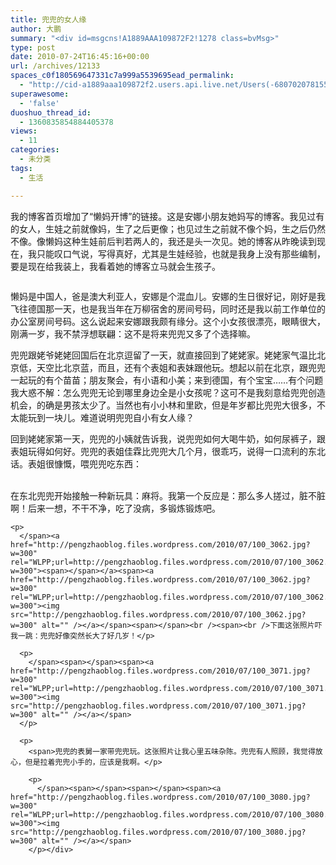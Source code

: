 ```yaml
---
title: 兜兜的女人缘
author: 大鹏
summary: "<div id=msgcns!A1889AAA109872F2!1278 class=bvMsg>"
type: post
date: 2010-07-24T16:45:16+00:00
url: /archives/12133
spaces_c0f180569647331c7a999a5539695ead_permalink:
  - "http://cid-a1889aaa109872f2.users.api.live.net/Users(-6807020781556960526)/Blogs('A1889AAA109872F2!102')/Entries('A1889AAA109872F2!1278')?authkey=7T08dKQfQ0s%24"
superawesome:
  - 'false'
duoshuo_thread_id:
  - 1360835854884405378
views:
  - 11
categories:
  - 未分类
tags:
  - 生活

---
```

<div id="msgcns!A1889AAA109872F2!1278" class="bvMsg">
  <span>我的博客首页增加了“懒妈开博”的链接。这是安娜小朋友她妈写的博客。我见过有的女人，生娃之前就像妈，生了之后更像；也见过生之前就不像个妈，生之后仍然不像。像懒妈这种生娃前后判若两人的，我还是头一次见。她的博客从昨晚读到现在，我只能叹口气说，写得真好，尤其是生娃经验，也就是我身上没有那些编制，要是现在给我装上，我看着她的博客立马就会生孩子。</p> 
  
  <p>
    <span><a href="http://pengzhaoblog.files.wordpress.com/2010/07/180.jpeg?w=180" rel="WLPP;url=http://pengzhaoblog.files.wordpress.com/2010/07/180.jpeg?w=180"><img src="http://pengzhaoblog.files.wordpress.com/2010/07/180.jpeg?w=180" alt="" /></a></span>
  </p>
  
  <p>
    懒妈是中国人，爸是澳大利亚人，安娜是个混血儿。安娜的生日很好记，刚好是我飞往德国那一天，也是我当年在万柳宿舍的房间号码，同时还是我以前工作单位的办公室房间号码。这么说起来安娜跟我颇有缘分。这个小女孩很漂亮，眼睛很大，刚满一岁，我不禁浮想联翩：这不是将来兜兜又多了个选择嘛。
  </p>
  
  <p>
    兜兜跟姥爷姥姥回国后在北京逗留了一天，就直接回到了姥姥家。姥姥家气温比北京低，天空比北京蓝，而且，还有个表姐和表妹跟他玩。想起以前在北京，跟兜兜一起玩的有个苗苗；朋友聚会，有小语和小美；来到德国，有个宝宝……有个问题我大惑不解：怎么兜兜无论到哪里身边全是小女孩呢？这可不是我刻意给兜兜创造机会，的确是男孩太少了。当然也有小小林和里欧，但是年岁都比兜兜大很多，不太能玩到一块儿。难道说明兜兜自小有女人缘？
  </p>
  
  <p>
    回到姥姥家第一天，兜兜的小姨就告诉我，说兜兜如何大喝牛奶，如何尿裤子，跟表姐玩得如何好。兜兜的表姐佳霖比兜兜大几个月，很乖巧，说得一口流利的东北话。表姐很慷慨，喂兜兜吃东西：
  </p>
  
  <p>
    </span><a href="http://pengzhaoblog.files.wordpress.com/2010/07/100_3062.jpg?w=300" rel="WLPP;url=http://pengzhaoblog.files.wordpress.com/2010/07/100_3062.jpg?w=300"><span></span></a><a href="http://pengzhaoblog.files.wordpress.com/2010/07/100_3062.jpg?w=300" rel="WLPP;url=http://pengzhaoblog.files.wordpress.com/2010/07/100_3062.jpg?w=300"><img src="http://pengzhaoblog.files.wordpress.com/2010/07/100_3062.jpg?w=300" alt="" /></a><br /><span><br />在东北兜兜开始接触一种新玩具：麻将。我第一个反应是：那么多人搓过，脏不脏啊！后来一想，不干不净，吃了没病，多锻炼锻炼吧。</p> 
    
    <p>
      </span><a href="http://pengzhaoblog.files.wordpress.com/2010/07/100_3062.jpg?w=300" rel="WLPP;url=http://pengzhaoblog.files.wordpress.com/2010/07/100_3062.jpg?w=300"><span></span></a><span><a href="http://pengzhaoblog.files.wordpress.com/2010/07/100_3062.jpg?w=300" rel="WLPP;url=http://pengzhaoblog.files.wordpress.com/2010/07/100_3062.jpg?w=300"><img src="http://pengzhaoblog.files.wordpress.com/2010/07/100_3062.jpg?w=300" alt="" /></a></span><span></span><br /><span><br />下面这张照片吓我一跳：兜兜好像突然长大了好几岁！</p> 
      
      <p>
        </span><span></span><span><a href="http://pengzhaoblog.files.wordpress.com/2010/07/100_3071.jpg?w=300" rel="WLPP;url=http://pengzhaoblog.files.wordpress.com/2010/07/100_3071.jpg?w=300"><img src="http://pengzhaoblog.files.wordpress.com/2010/07/100_3071.jpg?w=300" alt="" /></a></span>
      </p>
      
      <p>
        <span>兜兜的表舅一家带兜兜玩。这张照片让我心里五味杂陈。兜兜有人照顾，我觉得放心，但是拉着兜兜小手的，应该是我啊。</p> 
        
        <p>
          </span><span></span><span></span><span><a href="http://pengzhaoblog.files.wordpress.com/2010/07/100_3080.jpg?w=300" rel="WLPP;url=http://pengzhaoblog.files.wordpress.com/2010/07/100_3080.jpg?w=300"><img src="http://pengzhaoblog.files.wordpress.com/2010/07/100_3080.jpg?w=300" alt="" /></a></span>
        </p></div>
